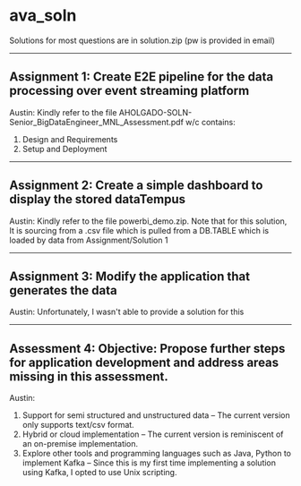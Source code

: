# ava_soln
Solutions for most questions are in
solution.zip (pw is provided in email)

-----------------------------------------------------------------------------------------------
Assignment 1: Create E2E pipeline for the data processing over event streaming platform
-----------------------------------------------------------------------------------------------
Austin:
Kindly refer to the file AHOLGADO-SOLN-Senior_BigDataEngineer_MNL_Assessment.pdf w/c contains:
1. Design and Requirements
2. Setup and Deployment


-----------------------------------------------------------------------------------------------
Assignment 2: Create a simple dashboard to display the stored dataTempus
-----------------------------------------------------------------------------------------------
Austin:
Kindly refer to the file powerbi_demo.zip. Note that for this solution, It is sourcing from a .csv file which is pulled from a DB.TABLE which is loaded by data from Assignment/Solution 1

-----------------------------------------------------------------------------------------------
Assignment 3: Modify the application that generates the data
-----------------------------------------------------------------------------------------------
Austin:
Unfortunately, I wasn't able to provide a solution for this

-----------------------------------------------------------------------------------------------
Assessment 4:
Objective: Propose further steps for application development and address areas missing in this assessment.
-----------------------------------------------------------------------------------------------
Austin:
1. Support for semi structured and unstructured data – The current version only supports text/csv format.
2. Hybrid or cloud implementation – The current version is reminiscent of an on-premise implementation.
3. Explore other tools and programming languages such as Java, Python to implement Kafka – Since this is my first time implementing a solution using Kafka, I opted to use Unix scripting.

